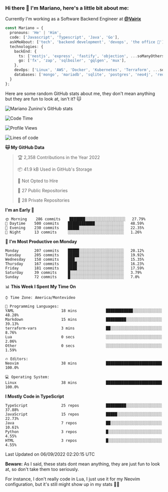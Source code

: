 ### Hi there 👋 I'm Mariano, here's a little bit about me:

Currently I'm working as a Software Backend Engineer at [**@Vairix**](https://vairix.com)

```ts
const Mariano = {
  pronouns: 'He' | 'Him',
  code: ['Javascript', 'Typescript', 'Java', 'Go'],
  askMeAbout: ['tech', 'backend development', 'devops', 'the office 💼'],
  technologies: {
    backEnd: {
      ts: ['nestjs', 'express', 'fastify', 'objection', ...soManyOthersFrameworks],
      go: ['fx', 'zap', 'sqlboiler', 'gqlgen', 'mux'],
    },
    devOps: ['Linux', 'AWS', 'Docker', 'Kubernetes', 'Terraform', ...soManyOthersTools],
    databases: ['mongo', 'mariadb', 'sqlite', 'postgres', 'neo4j', 'redis'],
  }
};
```

Here are some random GitHub stats about me, they don't mean anything but they are fun to look at, isn't it? 🐱

![Mariano Zunino's GitHub stats](https://github-readme-stats.vercel.app/api?username=marianozunino&count_private=true&show_icons=true&theme=radical)

<!--START_SECTION:waka-->
![Code Time](http://img.shields.io/badge/Code%20Time-10%20hrs%2026%20mins-blue)

![Profile Views](http://img.shields.io/badge/Profile%20Views-1-blue)

![Lines of code](https://img.shields.io/badge/From%20Hello%20World%20I%27ve%20Written-358%20Thousand%20lines%20of%20code-blue)

**🐱 My GitHub Data** 

> 🏆 2,358 Contributions in the Year 2022
 > 
> 📦 41.9 kB Used in GitHub's Storage 
 > 
> 🚫 Not Opted to Hire
 > 
> 📜 27 Public Repositories 
 > 
> 🔑 28 Private Repositories  
 > 
**I'm an Early 🐤** 

```text
🌞 Morning    286 commits    ███████░░░░░░░░░░░░░░░░░░   27.79% 
🌆 Daytime    500 commits    ████████████░░░░░░░░░░░░░   48.59% 
🌃 Evening    230 commits    █████░░░░░░░░░░░░░░░░░░░░   22.35% 
🌙 Night      13 commits     ░░░░░░░░░░░░░░░░░░░░░░░░░   1.26%

```
📅 **I'm Most Productive on Monday** 

```text
Monday       207 commits    █████░░░░░░░░░░░░░░░░░░░░   20.12% 
Tuesday      205 commits    █████░░░░░░░░░░░░░░░░░░░░   19.92% 
Wednesday    158 commits    ███░░░░░░░░░░░░░░░░░░░░░░   15.35% 
Thursday     167 commits    ████░░░░░░░░░░░░░░░░░░░░░   16.23% 
Friday       181 commits    ████░░░░░░░░░░░░░░░░░░░░░   17.59% 
Saturday     39 commits     █░░░░░░░░░░░░░░░░░░░░░░░░   3.79% 
Sunday       72 commits     █░░░░░░░░░░░░░░░░░░░░░░░░   7.0%

```


📊 **This Week I Spent My Time On** 

```text
⌚︎ Time Zone: America/Montevideo

💬 Programming Languages: 
YAML                     18 mins             ████████████░░░░░░░░░░░░░   48.28% 
Markdown                 15 mins             █████████░░░░░░░░░░░░░░░░   39.13% 
terraform-vars           3 mins              ██░░░░░░░░░░░░░░░░░░░░░░░   8.76% 
Lua                      0 secs              ░░░░░░░░░░░░░░░░░░░░░░░░░   2.06% 
Other                    0 secs              ░░░░░░░░░░░░░░░░░░░░░░░░░   1.59%

🔥 Editors: 
Neovim                   38 mins             █████████████████████████   100.0%

💻 Operating System: 
Linux                    38 mins             █████████████████████████   100.0%

```

**I Mostly Code in TypeScript** 

```text
TypeScript               25 repos            █████████░░░░░░░░░░░░░░░░   37.88% 
JavaScript               15 repos            █████░░░░░░░░░░░░░░░░░░░░   22.73% 
Java                     7 repos             ██░░░░░░░░░░░░░░░░░░░░░░░   10.61% 
Python                   3 repos             █░░░░░░░░░░░░░░░░░░░░░░░░   4.55% 
HTML                     3 repos             █░░░░░░░░░░░░░░░░░░░░░░░░   4.55%

```



 Last Updated on 06/09/2022 02:20:15 UTC
<!--END_SECTION:waka-->

**Beware:** As I said, these stats dont mean anything, they are just fun to look at, so don't take them too seriously.

For instance, I don't really code in Lua, I just use it for my Neovim configuration, but it's still might show up in my stats 🤷‍♂️
